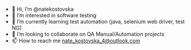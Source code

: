 - 👋 Hi, I’m @natekostovska
- 👀 I’m interested in software testing
- 🌱 I’m currently learning test automation (java, selenium web driver, test NG)
- 💞️ I’m looking to collaborate on QA Manual/Automation projects
- 📫 How to reach me nate_kostovska_4@outlook.com

<!---
natekostovska/natekostovska is a ✨ special ✨ repository because its `README.md` (this file) appears on your GitHub profile.
You can click the Preview link to take a look at your changes.
--->
